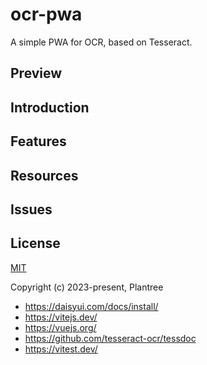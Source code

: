 # ocr-pwa

A simple PWA for OCR, based on Tesseract.

## Preview

## Introduction

## Features

## Resources

## Issues

## License

[MIT](https://opensource.org/licenses/MIT)

Copyright (c) 2023-present, Plantree

- https://daisyui.com/docs/install/
- https://vitejs.dev/
- https://vuejs.org/
- https://github.com/tesseract-ocr/tessdoc
- https://vitest.dev/
